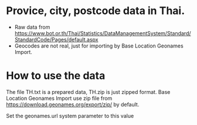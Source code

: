 # Provice, city, postcode data in Thai.
- Raw data from
  https://www.bot.or.th/Thai/Statistics/DataManagementSystem/Standard/StandardCode/Pages/default.aspx
- Geocodes are not real, just for importing by Base Location Geonames Import.

# How to use the data
The file TH.txt is a prepared data, TH.zip is just zipped format. 
Base Location Geonames Import use zip file from
https://download.geonames.org/export/zip/ by default.

Set the geonames.url system parameter to this value
```


